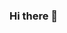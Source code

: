 ### Hi there 👋

<!--
**Perry2004/Perry2004** is a ✨ _special_ ✨ repository because its `README.md` (this file) appears on your GitHub profile.

Here are some ideas to get you started:

- 🔭 I’m currently studying in Chinese high school, Harbin No.3 High School International Department. 
- :star2 I'm currently applying US universities. 
- 🌱 I’m currently learning Java, Python, Machine Learning, and Data Visualization. 
- 👯 I’m looking to collaborate on simple projects using Java.  
- 🤔 I’m looking for help with Mathematics support. 
- 📫 How to reach me: email me at perryzhu2004@outlook.com
- ⚡ Fun fact: ...

-->
